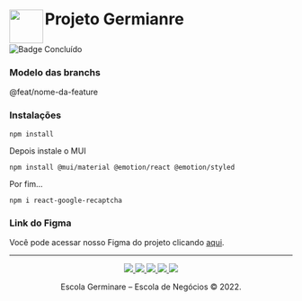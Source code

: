<h1>
  <img align="left" src="https://user-images.githubusercontent.com/82274717/205191003-a3cd025b-90a1-48e2-b1d0-335fa5e5dd06.svg" width=60 >
  <p>Projeto Germianre</p> 
</h1>

![Badge Concluído](http://img.shields.io/static/v1?label=STATUS&message=CONCLUÍDO&color=blue&style=for-the-badge)

### Modelo das branchs
@feat/nome-da-feature

### Instalações
```
npm install
```
Depois instale o MUI
```
npm install @mui/material @emotion/react @emotion/styled
```
Por fim...
```
npm i react-google-recaptcha
```

### Link do Figma
Você pode acessar nosso Figma do projeto clicando [aqui](https://www.figma.com/file/Lak9bPo7VcmfGjoaslXgye/Projeto-Germinare?node-id=303%3A139&t=DCF8ayfAG1evCmEX-1).

_______________
<p align="center">
  <a href="https://www.youtube.com/@escolagerminare9230" alt="Youtube" target="_blank">
  <img src="https://img.shields.io/badge/YouTube-FF0000?style=for-the-badge&logo=youtube&logoColor=white">
  
  <a href="https://www.instagram.com/escolagerminare/" alt="Instagram" target="_blank">
  <img src="https://img.shields.io/badge/Instagram-E4405F?style=for-the-badge&logo=instagram&logoColor=white">
  
  <a href="https://www.linkedin.com/company/instituto-germinare/?originalSubdomain=br" alt="Linkedin" target="_blank">
  <img src="https://img.shields.io/badge/LinkedIn-0077B5?style=for-the-badge&logo=linkedin&logoColor=white">
  
  <a href="https://pt-br.facebook.com/germinareoficial/" alt="FaceBook" target="_blank">
  <img src="https://img.shields.io/badge/Facebook-1877F2?style=for-the-badge&logo=facebook&logoColor=white">
  
  <a href="https://www.tiktok.com/@escolagerminare" alt="TikTok" target="_blank">
  <img src="https://img.shields.io/badge/TikTok-000000?style=for-the-badge&logo=tiktok&logoColor=white">
</a>
</p>

<p align="center"> Escola Germinare – Escola de Negócios © 2022. </p>
